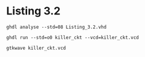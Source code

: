 # Listing 3.2

```
ghdl analyse --std=08 Listing_3.2.vhd
```

```
ghdl run --std=o0 killer_ckt --vcd=killer_ckt.vcd
```

```
gtkwave killer_ckt.vcd
```

